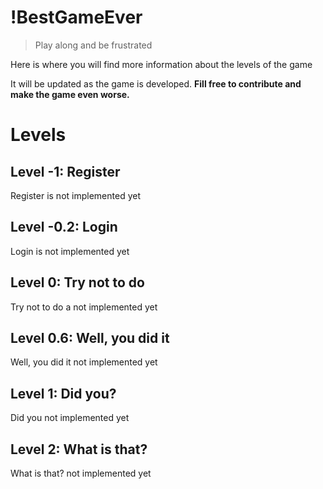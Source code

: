 # !BestGameEver
>Play along and be frustrated

Here is where you will find more information about the levels of the game

It will be updated as the game is developed. **Fill free to contribute and make the game even worse.**

# Levels

## Level -1: Register

Register is not implemented yet

## Level -0.2: Login

Login is not implemented yet

## Level 0: Try not to do

Try not to do a not implemented yet

## Level 0.6: Well, you did it

Well, you did it not implemented yet

## Level 1: Did you?

Did you not implemented yet
## Level 2: What is that?

What is that? not implemented yet
